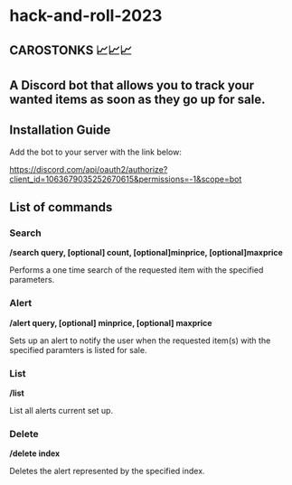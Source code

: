 # hack-and-roll-2023

## CAROSTONKS 📈📈📈 


## A Discord bot that allows you to track your wanted items as soon as they go up for sale.

## Installation Guide

Add the bot to your server with the link below:

https://discord.com/api/oauth2/authorize?client_id=1063679035252670615&permissions=-1&scope=bot

## List of commands

### Search
**/search query, [optional] count, [optional]minprice, [optional]maxprice**

Performs a one time search of the requested item with the specified parameters.

### Alert
**/alert query, [optional] minprice, [optional] maxprice**

Sets up an alert to notify the user when the requested item(s) with the specified paramters is listed for sale.

### List
**/list**

List all alerts current set up.

### Delete
**/delete index**

Deletes the alert represented by the specified index.

